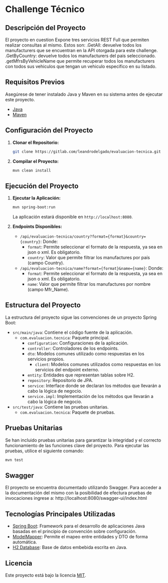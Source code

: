 # Challenge Técnico

## Descripción del Proyecto

El proyecto en cuestion Expone tres servicios REST Full que permiten realizar consultas al mismo.
Estos son:
    .GetAll: devuelve todos los manufacturers que se encuentran en la API otorgada para este challenge.
    .GetByCountry: devuelve todos los manufacturers del pais seleccionado.
    .getMfrsByVehicleName que permite recuperar todos los manufacturers con todos sus vehiculos que tengan un vehiculo especifico en su listado.

## Requisitos Previos

Asegúrese de tener instalado Java y Maven en su sistema antes de ejecutar este proyecto.

- [Java](https://www.oracle.com/java/technologies/javase-downloads.html)
- [Maven](https://maven.apache.org/download.cgi)

## Configuración del Proyecto

1. **Clonar el Repositorio:**
   ```bash
   git clone https://gitlab.com/leandrodelgado/evaluacion-tecnica.git
   ```

2. **Compilar el Proyecto:**
   ```bash
   mvn clean install
   ```

## Ejecución del Proyecto

1. **Ejecutar la Aplicación:**
   ```bash
   mvn spring-boot:run
   ```

   La aplicación estará disponible en `http://localhost:8080`.

2. **Endpoints Disponibles:**
    - `/api/evaluacion-tecnica/country?format={format}&country={country}`: Donde:
        - `format`: Permite seleccionar el formato de la respuesta, ya sea en json o xml. Es obligatorio.
        - `country`: Valor que permite filtrar los manufactures por país (campo Country).
    - `/api/evaluacion-tecnica/name?format={format}&name={name}`: Donde:
        - `format`: Permite seleccionar el formato de la respuesta, ya sea en json o xml. Es obligatorio.
        - `name`: Valor que permite filtrar los manufactures por nombre (campo Mfr_Name).

## Estructura del Proyecto

La estructura del proyecto sigue las convenciones de un proyecto Spring Boot:

- `src/main/java`: Contiene el código fuente de la aplicación.
    - `com.evaluacion.tecnica`: Paquete principal.
        - `configuration`: Configuraciones de la aplicación.
        - `controller`: Controladores de los endpoints.
        - `dto`: Modelos comunes utilizado como respuestas en los servicios propios.
            - `client`: Modelos comunes utilizados como respuestas en los servicios del endpoint externo.
        - `entity`: Entidades que representan tablas sobre H2.
        - `repository`: Repositorio de JPA.
        - `service`: Interface donde se declaran los métodos que llevarán a cabo la lógica de negocio.
        - `service.impl`: Implementación de los métodos que llevarán a cabo la lógica de negocio.
- `src/test/java`: Contiene las pruebas unitarias.
    - `com.evaluacion.tecnica`: Paquete de pruebas.


## Pruebas Unitarias

Se han incluido pruebas unitarias para garantizar la integridad y el correcto funcionamiento de las funciones clave del proyecto. Para ejecutar las pruebas, utilice el siguiente comando:

```bash
mvn test
```

## Swagger

El proyecto se encuentra documentado utilizando Swagger. Para acceder a la documentación del mismo con la posibilidad de efectura pruebas de invocaciones ingrese a:
http://localhost:8080/swagger-ui/index.html

## Tecnologías Principales Utilizadas

- [Spring Boot](https://spring.io/projects/spring-boot): Framework para el desarrollo de aplicaciones Java basadas en el principio de convención sobre configuración.
- [ModelMapper](https://modelmapper.org/): Permite el mapeo entre entidades y DTO de forma automática.
- [H2 Database](https://www.h2database.com/): Base de datos embebida escrita en Java.

## Licencia

Este proyecto está bajo la licencia [MIT](LICENSE).
